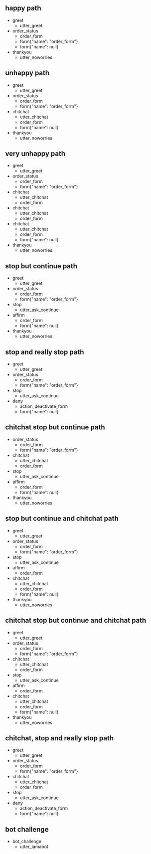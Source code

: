 ## happy path
* greet
    - utter_greet
* order_status
    - order_form
    - form{"name": "order_form"}
    - form{"name": null}
* thankyou
    - utter_noworries

## unhappy path
* greet
    - utter_greet
* order_status
    - order_form
    - form{"name": "order_form"}
* chitchat
    - utter_chitchat
    - order_form
    - form{"name": null}
* thankyou
    - utter_noworries
        

## very unhappy path
* greet
    - utter_greet
* order_status
    - order_form
    - form{"name": "order_form"}
* chitchat
    - utter_chitchat
    - order_form
* chitchat
    - utter_chitchat
    - order_form
* chitchat
    - utter_chitchat
    - order_form
    - form{"name": null}
* thankyou
    - utter_noworries
    
## stop but continue path
* greet
    - utter_greet
* order_status
    - order_form
    - form{"name": "order_form"}
* stop
    - utter_ask_continue
* affirm
    - order_form
    - form{"name": null}
* thankyou
    - utter_noworries

## stop and really stop path
* greet
    - utter_greet
* order_status
    - order_form
    - form{"name": "order_form"}
* stop
    - utter_ask_continue
* deny
    - action_deactivate_form
    - form{"name": null}

## chitchat stop but continue path
* order_status
    - order_form
    - form{"name": "order_form"}
* chitchat
    - utter_chitchat
    - order_form
* stop
    - utter_ask_continue
* affirm
    - order_form
    - form{"name": null}
* thankyou
    - utter_noworries

## stop but continue and chitchat path
* greet
    - utter_greet
* order_status
    - order_form
    - form{"name": "order_form"}
* stop
    - utter_ask_continue
* affirm
    - order_form
* chitchat
    - utter_chitchat
    - order_form
    - form{"name": null}
* thankyou
    - utter_noworries

## chitchat stop but continue and chitchat path
* greet
    - utter_greet
* order_status
    - order_form
    - form{"name": "order_form"}
* chitchat
    - utter_chitchat
    - order_form
* stop
    - utter_ask_continue
* affirm
    - order_form
* chitchat
    - utter_chitchat
    - order_form
    - form{"name": null}
* thankyou
    - utter_noworries

    
## chitchat, stop and really stop path
* greet
    - utter_greet
* order_status
    - order_form
    - form{"name": "order_form"}
* chitchat
    - utter_chitchat
    - order_form
* stop
    - utter_ask_continue
* deny
    - action_deactivate_form
    - form{"name": null}


## bot challenge
* bot_challenge
  - utter_iamabot
